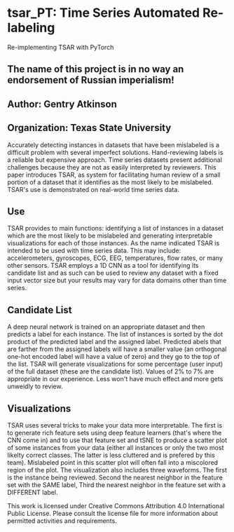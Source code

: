 # tsar_PT: Time Series Automated Re-labeling
Re-implementing TSAR with PyTorch

## The name of this project is in no way an endorsement of Russian imperialism!

## Author: Gentry Atkinson
## Organization: Texas State University

Accurately detecting instances in datasets that have been mislabeled is a difficult problem with several imperfect solutions. Hand-reviewing labels is a reliable but expensive approach. Time series datasets present additional challenges because they are not as easily interpreted by reviewers. This paper introduces TSAR, as system for facilitating human review of a small portion of a dataset that it identifies as the most likely to be mislabeled. TSAR's use is demonstrated on real-world time series data.

## Use
TSAR provides to main functions: identifying a list of instances in a dataset which are the most likely to be mislabeled and generating interpretable visualizations for each of those instances. As the name indicated TSAR is intended to be used with time series data. This may include: accelerometers, gyroscopes, ECG, EEG, temperatures, flow rates, or many other sensors. TSAR employs a 1D CNN as a tool for identifying its candidate list and as such can be used to review any dataset with a fixed input vector size but your results may vary for data domains other than time series.

## Candidate List
A deep neural network is trained on an appropriate dataset and then predicts a label for each instance. The list of instances is sorted by the dot product of the predicted label and the assigned label. Predicted abels that are farther from the assigned labels will have a smaller value (an orthogonal one-hot encoded label will have a value of zero) and they go to the top of the list. TSAR will generate visualizations for some percentage (user input) of the full dataset (these are the candidate list). Values of 2% to 7% are appropriate in our experience. Less won't have much effect and more gets unweidly to review.

## Visualizations
TSAR uses several tricks to make your data more interpretable. The first is to generate rich feature sets using deep feature learners (that's where the CNN come in) and to use that feature set and tSNE to produce a scatter plot of some instances from your data (either all instances or only the two most likelty correct classes. The latter is less cluttered and is prefered by this team). Mislabeled point in this scatter plot will often fall into a miscolored region of the plot. The visualization also includes three waveforms. The first is the instance being reviewed. Second the nearest neighbor in the feature set with the SAME label, Third the nearest neighbor in the feature set with a DIFFERENT label.

This work is licensed under Creative Commons Attribution 4.0 International Public License. Please consult the license file for more information about permitted activities and requirements. 